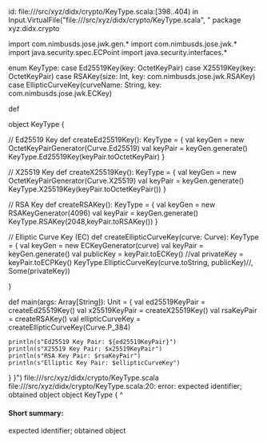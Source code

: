 id: file://<WORKSPACE>/src/xyz/didx/crypto/KeyType.scala:[398..404) in Input.VirtualFile("file://<WORKSPACE>/src/xyz/didx/crypto/KeyType.scala", "
package xyz.didx.crypto

import com.nimbusds.jose.jwk.gen.*
import com.nimbusds.jose.jwk.*
import java.security.spec.ECPoint
import java.security.interfaces.*




enum KeyType:
  case Ed25519Key(key: OctetKeyPair) 
  case X25519Key(key: OctetKeyPair)
  case RSAKey(size: Int, key: com.nimbusds.jose.jwk.RSAKey)
  case EllipticCurveKey(curveName: String, key: com.nimbusds.jose.jwk.ECKey)

  def 

object KeyType {

  // Ed25519 Key
  def createEd25519Key(): KeyType = {
    val keyGen = new OctetKeyPairGenerator(Curve.Ed25519)
    val keyPair = keyGen.generate()
    KeyType.Ed25519Key(keyPair.toOctetKeyPair)
  }

  // X25519 Key
  def createX25519Key(): KeyType = {
    val keyGen = new OctetKeyPairGenerator(Curve.X25519)
    val keyPair = keyGen.generate()
    KeyType.X25519Key(keyPair.toOctetKeyPair())
  }

  // RSA Key
  def createRSAKey(): KeyType = {
    val keyGen = new RSAKeyGenerator(4096)
    val keyPair = keyGen.generate()
    KeyType.RSAKey(2048,keyPair.toRSAKey())
  }

  // Elliptic Curve Key (EC)
  def createEllipticCurveKey(curve: Curve): KeyType = {
    val keyGen = new ECKeyGenerator(curve)
    val keyPair = keyGen.generate()
    val publicKey = keyPair.toECKey()
    //val privateKey = keyPair.toECPKey()
    KeyType.EllipticCurveKey(curve.toString, publicKey)//, Some(privateKey))

   
  }



  def main(args: Array[String]): Unit = {
    val ed25519KeyPair = createEd25519Key()
    val x25519KeyPair = createX25519Key()
    val rsaKeyPair = createRSAKey()
    val ellipticCurveKey = createEllipticCurveKey(Curve.P_384)

    println(s"Ed25519 Key Pair: ${ed25519KeyPair}")
    println(s"X25519 Key Pair: $x25519KeyPair")
    println(s"RSA Key Pair: $rsaKeyPair")
    println(s"Elliptic Key Pair: $ellipticCurveKey")
  }
}")
file://<WORKSPACE>/src/xyz/didx/crypto/KeyType.scala
file://<WORKSPACE>/src/xyz/didx/crypto/KeyType.scala:20: error: expected identifier; obtained object
object KeyType {
^
#### Short summary: 

expected identifier; obtained object